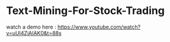 # Text-Mining-For-Stock-Trading

watch a demo here : https://www.youtube.com/watch?v=uUI4ZjAIAK0&t=88s
